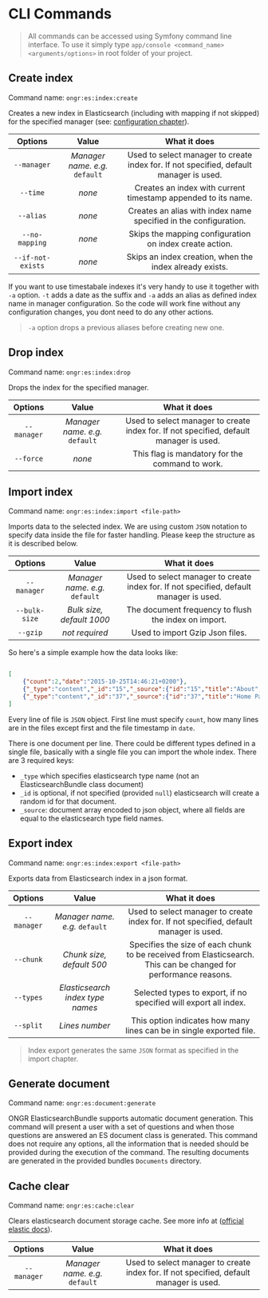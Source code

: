 # CLI Commands

> All commands can be accessed using Symfony command line interface. To use it simply type `app/console <command_name> <arguments/options>` in root folder of your project.

## Create index

Command name: `ongr:es:index:create`

Creates a new index in Elasticsearch (including with mapping if not skipped) for the specified manager (see: [configuration chapter](configuration.md)).

|     Options    |             Value            |                                      What it does                                      |
|:--------------:|:----------------------------:|:--------------------------------------------------------------------------------------:|
| `--manager`    | *Manager name. e.g.* `default` | Used to select manager to create index for. If not specified, default manager is used. |
| `--time`       | *none*        | Creates an index with current timestamp appended to its name.                          |
| `--alias`      | *none*        | Creates an alias with index name specified in the configuration.                       |
| `--no-mapping` | *none*        | Skips the mapping configuration on index create action.                                |
| `--if-not-exists` | *none* | Skips an index creation, when the index already exists.                                |

If you want to use timestabale indexes it's very handy to use it together with `-a` option. `-t` adds a date as the suffix and `-a` adds an alias as defined index name in manager configuration. So the code will work fine without any configuration changes, you dont need to do any other actions.

> `-a` option drops a previous aliases before creating new one.


## Drop index

Command name: `ongr:es:index:drop`

Drops the index for the specified manager.

| Options     |             Value            |                                      What it does                                      |
|:-----------:|:----------------------------:|:--------------------------------------------------------------------------------------:|
| `--manager` | *Manager name. e.g.* `default` | Used to select manager to create index for. If not specified, default manager is used. |
| `--force`   | *none*                       | This flag is mandatory for the command to work.  


## Import index

Command name: `ongr:es:index:import <file-path>`

Imports data to the selected index. We are using custom `JSON` notation to specify data inside the file for faster handling. Please keep the structure as it is described below.


| Options       |             Value            |                                      What it does                                      |
|:-------------:|:----------------------------:|:--------------------------------------------------------------------------------------:|
| `--manager`   | *Manager name. e.g.* `default` | Used to select manager to create index for. If not specified, default manager is used. |
| `--bulk-size` | *Bulk size, default 1000*    | The document frequency to flush the index on import. |
| `--gzip` | *not required*    | Used to import Gzip Json files.|

So here's a simple example how the data looks like:

```json

[
    {"count":2,"date":"2015-10-25T14:46:21+0200"},
    {"_type":"content","_id":"15","_source":{"id":"15","title":"About","content":"Sample ONGR about page..","urls":[{"url":"about\/","key":""}]}},
    {"_type":"content","_id":"37","_source":{"id":"37","title":"Home Page","content":"<div class=\"jumbotron\">\r\n  <h1>Welcome to ONGR demo site!<\/h1>\r\n  <p>Enterprise E-commerce Accelerator.<\/p><\/div>","urls":[{"url":"home-page\/","key":""}]}}
]

```

Every line of file is `JSON` object. First line must specify `count`, how many lines are in the files except first and the file timestamp in `date`.

There is one document per line. There could be different types defined in a single file, basically with a single file you can import the whole index. There are 3 required keys:
* `_type` which specifies elasticsearch type name (not an ElasticsearchBundle class document)
* `_id` is optional, if not specified (provided `null`) elasticsearch will create a random id for that document.
* `_source`: document array encoded to json object, where all fields are equal to the elasticsearch type field names.


## Export index

Command name: `ongr:es:index:export <file-path>`

Exports data from Elasticsearch index in a json format.


| Options     |             Value            |                                      What it does                                      |
|:-----------:|:----------------------------:|:--------------------------------------------------------------------------------------:|
| `--manager` | *Manager name. e.g.* `default` | Used to select manager to create index for. If not specified, default manager is used. |
| `--chunk`   | *Chunk size, default 500*      | Specifies the size of each chunk to be received from Elasticsearch. This can be changed for performance reasons.
| `--types`   | *Elasticsearch index type names* | Selected types to export, if no specified will export all index.
| `--split`   | *Lines number* | This option indicates how many lines can be in single exported file.

> Index export generates the same `JSON` format as specified in the import chapter.

## Generate document

Command name: `ongr:es:document:generate`

ONGR ElasticsearchBundle supports automatic document generation. This command will present a user with a set of questions and when those questions are
answered an ES document class is generated. This command does not require any options, all the information that is needed should be provided during the
execution of the command. The resulting documents are generated in the provided bundles `Documents` directory.

## Cache clear

Command name: `ongr:es:cache:clear`

Clears elasticsearch document storage cache. See more info at ([official elastic docs](https://www.elastic.co/guide/en/elasticsearch/reference/current/indices-clearcache.html)).

| Options     |             Value              |                                      What it does                                      |
|:-----------:|:------------------------------:|:--------------------------------------------------------------------------------------:|
| `--manager` | *Manager name. e.g.* `default` | Used to select manager to create index for. If not specified, default manager is used.
